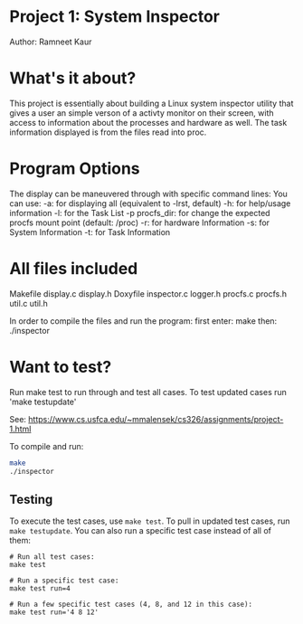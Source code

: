 # Project 1: System Inspector
Author: Ramneet Kaur

# What's it about?
This project is essentially about building a Linux system inspector utility that gives a user an simple verson of a activty monitor on their screen, with access to information about the processes and hardware as well. The task information displayed is from the files read into proc. 

# Program Options
The display can be maneuvered through with specific command lines:
You can use:
-a: for displaying all (equivalent to -lrst, default)
-h: for help/usage information
-l: for the Task List
-p procfs_dir: for change the expected procfs mount point (default: /proc)
-r: for hardware Information
-s: for System Information
-t: for Task Information

# All files included
Makefile
display.c
display.h
Doxyfile
inspector.c
logger.h
procfs.c
procfs.h
util.c
util.h

In order to compile the files and run the program:
first enter: make
then: ./inspector

# Want to test?
Run make test to run through and test all cases. To test updated cases run 'make testupdate'


See: https://www.cs.usfca.edu/~mmalensek/cs326/assignments/project-1.html 

To compile and run:

```bash
make
./inspector
```

## Testing

To execute the test cases, use `make test`. To pull in updated test cases, run `make testupdate`. You can also run a specific test case instead of all of them:

```
# Run all test cases:
make test

# Run a specific test case:
make test run=4

# Run a few specific test cases (4, 8, and 12 in this case):
make test run='4 8 12'
```
